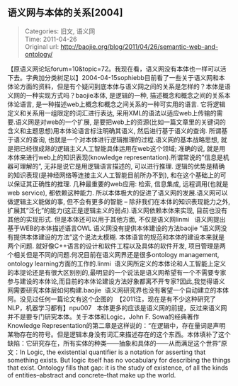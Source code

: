 语义网与本体的关系[2004]
---
    
> Categories: 旧文, 语义网  
> Time: 2011-04-26  
> Original url: <http://baojie.org/blog/2011/04/26/semantic-web-and-ontology/>
    
【原语义网论坛forum=10&topic=72。我现在看，语义网没有本体也一样可以活下去。字典加分类树足以】2004-04-15sophiebb目前看了一些关于语义网和本体论方面的资料，但是有个疑问到底本体与语义网之间的关系是怎样的？本体是语义网的一种实现方式吗？baojie本体, 是逻辑的一种, 描述概念和概念之间的关系本体论语言, 是一种描述web上概念和概念之间关系的一种可实用的语言. 它将逻辑定义和关系用一组限定的词汇进行表达, 采用XML的语法以适应web上传输的需要.语义网是对web的一个扩展, 是要把web上的资源(比如一篇文章里的关键词的含义和主题思想)用本体论语言标注明确其语义, 然后进行基于语义的查询. 所谓基于语义的查询, 也就是一个对本体进行逻辑推理的过程.语义网的基本战略思想, 就是把已经很成熟的逻辑主义人工智能具体运用在web这个领域; 准确的说, 就是用本体来进行web上的知识表现(knowledge representation).所谓常说的”信息是机器可理解的”, 无非是说它是用逻辑语言描述的, 可以进行推理. 逻辑的优势是精确的知识表现(是神经网络等连接主义人工智能目前所办不到), 和在这个基础上的可以保证其正确性的推理. 几种最重要的web应用: 检索, 信息集成, 远程调用(也就是web service), 都依赖这种能力. 所以本体极大的促进了语义网的发展.语义网可以做逻辑主义能做的事, 但不会有更多的智能 – 除非我们在本体的知识表现能力之外, 扩展其”泛化”的能力(这正是逻辑主义的弱点).语义网依赖本体来实现, 目前也没有其他的实现形式. 但是本体还可以用于其他方面, 不仅是语义网linmi       语义网提出基于WEB的本体描述语言OWL 语义网没有提供本体建设的方法baojie “语义网没有提供本体建设的方法”这个说法太模糊. 本体语言的规范和本体的建设本来就是两个问题. 就好像C++语言的设计和软件工程以及具体的软件开发, 项目管理是两个相关但是不同的问题.何况目前在语义网界还是很多ontology management, ontology learning方面的工作的.linmi  语义网所定义的本体论和人工智能上定义的本提论还是有很大区别别的,最明显的一个说法是语义网希望有一个不需要专家参与建设的本体论,而目前的本体论建设方法好象都离不开专家?因此,我觉得语义网需要研究本体层如何构建.baojie  语义网研究界也没有奢望一个自动建立的本体阿。没见过任何一篇论文有这个企图的  【2011注，现在是有不少这种研究了NLP，机器学习都有】npu007   本体更多的应该是语义网的前提，反过来语义网并不是要专门研究本体。关于本体和Logic，John F. Sowa的经典著作Knowledge Representation的第二章是这样说的：“在逻辑中，存在量词是声明某物存在的符号。但是逻辑本身没有词汇来描述存在的这个东西。本体填补了这个缺陷：它研究存在，所有实体的种类——抽象和具体的——从而满足这个世界”原文：In Logic, the existential quantifier is a notation for asserting that something exists. But logic itself has no vocabulary for describing the things that exist. Ontology fills that gap: it is the study of existence, of all the kinds of entities–abstract and concrete–that make up the world.     
    